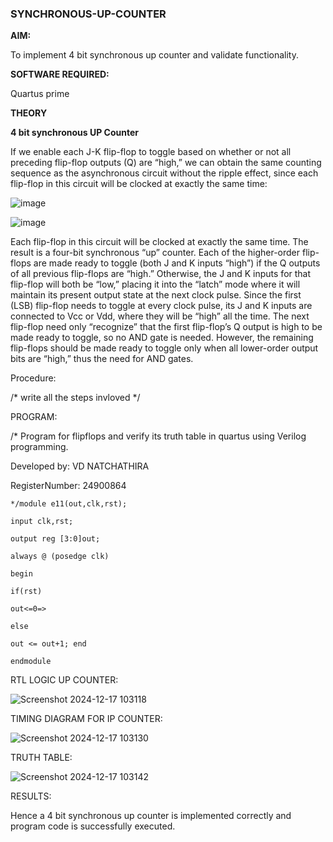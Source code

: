 ### SYNCHRONOUS-UP-COUNTER

**AIM:**

To implement 4 bit synchronous up counter and validate functionality.

**SOFTWARE REQUIRED:**

Quartus prime

**THEORY**

**4 bit synchronous UP Counter**

If we enable each J-K flip-flop to toggle based on whether or not all preceding flip-flop outputs (Q) are “high,” we can obtain the same counting sequence as the asynchronous circuit without the ripple effect, since each flip-flop in this circuit will be clocked at exactly the same time:

![image](https://github.com/naavaneetha/SYNCHRONOUS-UP-COUNTER/assets/154305477/d5db3fa0-e413-404c-b80e-b2f39d82e7e8)


![image](https://github.com/naavaneetha/SYNCHRONOUS-UP-COUNTER/assets/154305477/52cb61eb-d04b-442d-810c-31185a68410b)

Each flip-flop in this circuit will be clocked at exactly the same time.
The result is a four-bit synchronous “up” counter. Each of the higher-order flip-flops are made ready to toggle (both J and K inputs “high”) if the Q outputs of all previous flip-flops are “high.”
Otherwise, the J and K inputs for that flip-flop will both be “low,” placing it into the “latch” mode where it will maintain its present output state at the next clock pulse.
Since the first (LSB) flip-flop needs to toggle at every clock pulse, its J and K inputs are connected to Vcc or Vdd, where they will be “high” all the time.
The next flip-flop need only “recognize” that the first flip-flop’s Q output is high to be made ready to toggle, so no AND gate is needed.
However, the remaining flip-flops should be made ready to toggle only when all lower-order output bits are “high,” thus the need for AND gates.

Procedure:

/* write all the steps invloved */

PROGRAM:

/* Program for flipflops and verify its truth table in quartus using Verilog programming. 

Developed by: VD NATCHATHIRA

RegisterNumber: 24900864

~~~
*/module e11(out,clk,rst);

input clk,rst;

output reg [3:0]out;

always @ (posedge clk)

begin

if(rst)

out<=0=>

else

out <= out+1; end

endmodule
~~~

RTL LOGIC UP COUNTER:

![Screenshot 2024-12-17 103118](https://github.com/user-attachments/assets/456ce4e6-b22f-4907-90cd-4694322df3fb)


TIMING DIAGRAM FOR IP COUNTER:

![Screenshot 2024-12-17 103130](https://github.com/user-attachments/assets/5b2138d2-2ec8-48d3-a007-3cdef0ce9d13)


TRUTH TABLE:

![Screenshot 2024-12-17 103142](https://github.com/user-attachments/assets/41183aa1-84ae-4183-9615-ff3fb1fa5e5f)


RESULTS:

Hence a 4 bit synchronous up counter is implemented correctly and program code is successfully executed.
